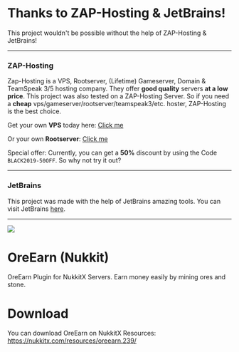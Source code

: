 # Thanks to ZAP-Hosting & JetBrains!
This project wouldn't be possible without the help of ZAP-Hosting & JetBrains!
***
### ZAP-Hosting
Zap-Hosting is a VPS, Rootserver, (Lifetime) Gameserver, Domain & TeamSpeak 3/5 hosting company. They offer **good quality** servers **at a low price**. This project was also tested on a ZAP-Hosting Server. So if you need a **cheap** vps/gameserver/rootserver/teamspeak3/etc. hoster, ZAP-Hosting is the best choice.

Get your own **VPS** today here: [Click me](https://zap-hosting.com/schdowvps)

Or your own **Rootserver**: [Click me](https://zap-hosting.com/schdowrootserver)

Special offer:
Currently, you can get a **50%** discount by using the Code `BLACK2019-50OFF`. So why not try it out?
***
### JetBrains
This project was made with the help of JetBrains amazing tools. You can visit JetBrains [here](https://www.jetbrains.com/).
***
[![](https://img.shields.io/discord/323953253458903040.svg)](https://discord.gg/ekUFD8z)
# OreEarn (Nukkit)
OreEarn Plugin for NukkitX Servers.
Earn money easily by mining ores and stone.
# Download
You can download OreEarn on NukkitX Resources: https://nukkitx.com/resources/oreearn.239/
